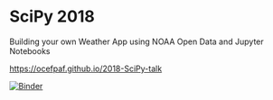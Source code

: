 # SciPy 2018 

Building your own Weather App using NOAA Open Data and Jupyter Notebooks

https://ocefpaf.github.io/2018-SciPy-talk

[![Binder](http://mybinder.org/badge.svg)](https://mybinder.org/v2/gh/ocefpaf/2018-SciPy-talk/gh-pages)